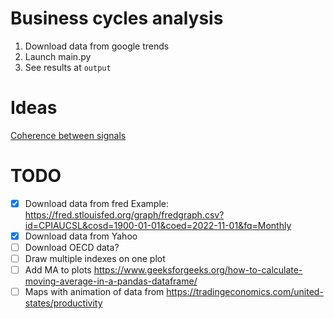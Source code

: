 # Business cycles analysis

1. Download data from google trends
4. Launch main.py
5. See results at `output`

# Ideas

[Coherence between signals](https://matplotlib.org/stable/gallery/lines_bars_and_markers/cohere.html#sphx-glr-gallery-lines-bars-and-markers-cohere-py)

# TODO

- [x] Download data from fred
  Example: https://fred.stlouisfed.org/graph/fredgraph.csv?id=CPIAUCSL&cosd=1900-01-01&coed=2022-11-01&fq=Monthly
- [x] Download data from Yahoo
- [ ] Download OECD data?
- [ ] Draw multiple indexes on one plot
- [ ] Add MA to plots https://www.geeksforgeeks.org/how-to-calculate-moving-average-in-a-pandas-dataframe/
- [ ] Maps with animation of data from https://tradingeconomics.com/united-states/productivity
